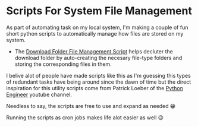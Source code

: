# Scripts For System File Management

As part of automating task on my local system, I'm making a couple of fun short python scripts to automatically manage how files are stored on my system.

- The [Download Folder File Management Script](https://github.com/idowujames/scripts-for-system-file-management/blob/main/download_folder_file_management.py) helps decluter the download folder by auto-creating the necesary file-type folders and storing the corresponding files in them.

I belive alot of people have made scripts like this as I'm guessing this types of redundant tasks have being around since the dawn of time but the direct inspiration for this utility scripts come from Patrick Loeber of the [Python Engineer](https://www.youtube.com/c/pythonengineer) youtube channel.


Needless to say, the scripts are free to use and expand as needed :grin: 

Running the scripts as cron jobs makes life alot easier as well :wink:

